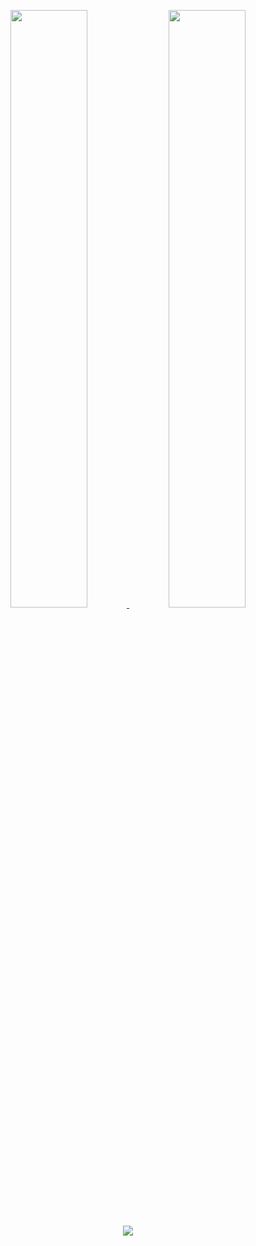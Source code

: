 <p align="center">
  <a href="https://github.com/the-hack-god">
  <img width="49.5%" src="https://github-readme-stats.vercel.app/api?username=the-hack-god&show_icons=true&theme=dark&hide_border=true&icon_color=f28a00" />
    <img width="49.5%" src="https://github-readme-streak-stats.herokuapp.com/?user=the-hack-god&theme=dark&hide_border=true" />
  </a>
</p>

<p align="center">
  <a href="https://github-readme-stats.vercel.app/api/top-langs/?username=the-hack-god&hide=php&theme=dark&hide_border=true">
    <img align="middle" src="https://github-readme-stats.vercel.app/api/top-langs/?username=the-hack-god&theme=dark&hide=php&hide_border=true&layout=compact" />
</a>
</p>

<br/>

